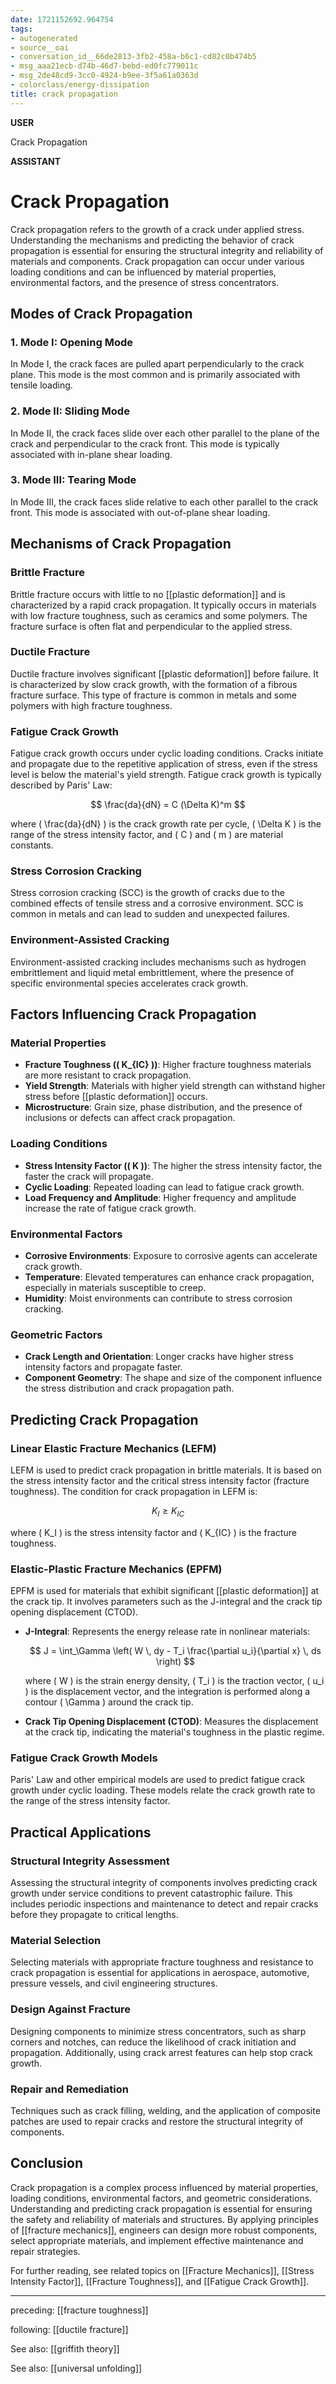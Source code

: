 ```yaml
---
date: 1721152692.964754
tags:
- autogenerated
- source__oai
- conversation_id__66de2813-3fb2-458a-b6c1-cd82c0b474b5
- msg_aaa21ecb-d74b-46d7-bebd-ed0fc779011c
- msg_2de48cd9-3cc0-4924-b9ee-3f5a61a0363d
- colorclass/energy-dissipation
title: crack propagation
---
```


**USER**

Crack Propagation


**ASSISTANT**

# Crack Propagation

Crack propagation refers to the growth of a crack under applied stress. Understanding the mechanisms and predicting the behavior of crack propagation is essential for ensuring the structural integrity and reliability of materials and components. Crack propagation can occur under various loading conditions and can be influenced by material properties, environmental factors, and the presence of stress concentrators.

## Modes of Crack Propagation

### 1. Mode I: Opening Mode

In Mode I, the crack faces are pulled apart perpendicularly to the crack plane. This mode is the most common and is primarily associated with tensile loading.

### 2. Mode II: Sliding Mode

In Mode II, the crack faces slide over each other parallel to the plane of the crack and perpendicular to the crack front. This mode is typically associated with in-plane shear loading.

### 3. Mode III: Tearing Mode

In Mode III, the crack faces slide relative to each other parallel to the crack front. This mode is associated with out-of-plane shear loading.

## Mechanisms of Crack Propagation

### Brittle Fracture

Brittle fracture occurs with little to no [[plastic deformation]] and is characterized by a rapid crack propagation. It typically occurs in materials with low fracture toughness, such as ceramics and some polymers. The fracture surface is often flat and perpendicular to the applied stress.

### Ductile Fracture

Ductile fracture involves significant [[plastic deformation]] before failure. It is characterized by slow crack growth, with the formation of a fibrous fracture surface. This type of fracture is common in metals and some polymers with high fracture toughness.

### Fatigue Crack Growth

Fatigue crack growth occurs under cyclic loading conditions. Cracks initiate and propagate due to the repetitive application of stress, even if the stress level is below the material's yield strength. Fatigue crack growth is typically described by Paris' Law:

$$
\frac{da}{dN} = C (\Delta K)^m
$$

where \( \frac{da}{dN} \) is the crack growth rate per cycle, \( \Delta K \) is the range of the stress intensity factor, and \( C \) and \( m \) are material constants.

### Stress Corrosion Cracking

Stress corrosion cracking (SCC) is the growth of cracks due to the combined effects of tensile stress and a corrosive environment. SCC is common in metals and can lead to sudden and unexpected failures.

### Environment-Assisted Cracking

Environment-assisted cracking includes mechanisms such as hydrogen embrittlement and liquid metal embrittlement, where the presence of specific environmental species accelerates crack growth.

## Factors Influencing Crack Propagation

### Material Properties

- **Fracture Toughness (\( K_{IC} \))**: Higher fracture toughness materials are more resistant to crack propagation.
- **Yield Strength**: Materials with higher yield strength can withstand higher stress before [[plastic deformation]] occurs.
- **Microstructure**: Grain size, phase distribution, and the presence of inclusions or defects can affect crack propagation.

### Loading Conditions

- **Stress Intensity Factor (\( K \))**: The higher the stress intensity factor, the faster the crack will propagate.
- **Cyclic Loading**: Repeated loading can lead to fatigue crack growth.
- **Load Frequency and Amplitude**: Higher frequency and amplitude increase the rate of fatigue crack growth.

### Environmental Factors

- **Corrosive Environments**: Exposure to corrosive agents can accelerate crack growth.
- **Temperature**: Elevated temperatures can enhance crack propagation, especially in materials susceptible to creep.
- **Humidity**: Moist environments can contribute to stress corrosion cracking.

### Geometric Factors

- **Crack Length and Orientation**: Longer cracks have higher stress intensity factors and propagate faster.
- **Component Geometry**: The shape and size of the component influence the stress distribution and crack propagation path.

## Predicting Crack Propagation

### Linear Elastic Fracture Mechanics (LEFM)

LEFM is used to predict crack propagation in brittle materials. It is based on the stress intensity factor and the critical stress intensity factor (fracture toughness). The condition for crack propagation in LEFM is:

$$
K_I \geq K_{IC}
$$

where \( K_I \) is the stress intensity factor and \( K_{IC} \) is the fracture toughness.

### Elastic-Plastic Fracture Mechanics (EPFM)

EPFM is used for materials that exhibit significant [[plastic deformation]] at the crack tip. It involves parameters such as the J-integral and the crack tip opening displacement (CTOD).

- **J-Integral**: Represents the energy release rate in nonlinear materials:
  
  $$
  J = \int_\Gamma \left( W \, dy - T_i \frac{\partial u_i}{\partial x} \, ds \right)
  $$

  where \( W \) is the strain energy density, \( T_i \) is the traction vector, \( u_i \) is the displacement vector, and the integration is performed along a contour \( \Gamma \) around the crack tip.

- **Crack Tip Opening Displacement (CTOD)**: Measures the displacement at the crack tip, indicating the material's toughness in the plastic regime.

### Fatigue Crack Growth Models

Paris' Law and other empirical models are used to predict fatigue crack growth under cyclic loading. These models relate the crack growth rate to the range of the stress intensity factor.

## Practical Applications

### Structural Integrity Assessment

Assessing the structural integrity of components involves predicting crack growth under service conditions to prevent catastrophic failure. This includes periodic inspections and maintenance to detect and repair cracks before they propagate to critical lengths.

### Material Selection

Selecting materials with appropriate fracture toughness and resistance to crack propagation is essential for applications in aerospace, automotive, pressure vessels, and civil engineering structures.

### Design Against Fracture

Designing components to minimize stress concentrators, such as sharp corners and notches, can reduce the likelihood of crack initiation and propagation. Additionally, using crack arrest features can help stop crack growth.

### Repair and Remediation

Techniques such as crack filling, welding, and the application of composite patches are used to repair cracks and restore the structural integrity of components.

## Conclusion

Crack propagation is a complex process influenced by material properties, loading conditions, environmental factors, and geometric considerations. Understanding and predicting crack propagation is essential for ensuring the safety and reliability of materials and structures. By applying principles of [[fracture mechanics]], engineers can design more robust components, select appropriate materials, and implement effective maintenance and repair strategies.

For further reading, see related topics on [[Fracture Mechanics]], [[Stress Intensity Factor]], [[Fracture Toughness]], and [[Fatigue Crack Growth]].


---

preceding: [[fracture toughness]]  


following: [[ductile fracture]]

See also: [[griffith theory]]


See also: [[universal unfolding]]